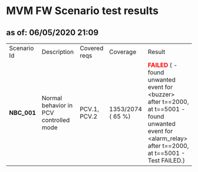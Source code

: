 <H1>MVM FW Scenario test results</H1>
<H2>as of: 06/05/2020 21:09</H2>
<Table>
<Tr><Td>Scenario Id</Td><Td>Description</Td><Td>Covered reqs</Td><Td>Coverage</Td><Td>Result</Td></Tr>
<Tr><Td><B> NBC_001</B></Td><Td>Normal behavior in PCV controlled mode</Td><Td>PCV.1, PCV.2</Td><Td>1353/2074 (   65 &percnt;)</Td><Td><B><Font color="red">FAILED</Font></B> ( - found unwanted event for &lt;buzzer&gt; after t==2000, at t==5001 - found unwanted event for &lt;alarm_relay&gt; after t==2000, at t==5001 - Test FAILED.)</Td></Tr>
</Table>
